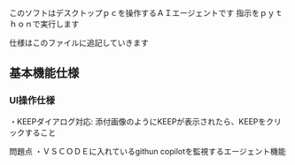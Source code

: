 このソフトはデスクトップｐｃを操作するＡＩエージェントです
指示をｐｙｔｈｏｎで実行します

仕様はこのファイルに追記していきます

## 基本機能仕様

### UI操作仕様
・KEEPダイアログ対応: 添付画像のようにKEEPが表示されたら、KEEPをクリックすること

問題点
・ＶＳＣＯＤＥに入れているgithun copilotを監視するエージェント機能
